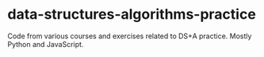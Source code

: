 # data-structures-algorithms-practice
Code from various courses and exercises related to DS+A practice. Mostly Python and JavaScript.
